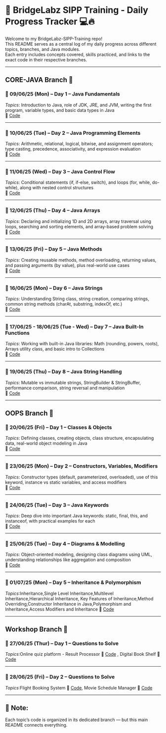 # 🧠 BridgeLabz SIPP Training - Daily Progress Tracker 💻🔥

Welcome to my BridgeLabz-SIPP-Training repo!  
This README serves as a central log of my daily progress across different topics, branches, and Java modules.  
Each entry includes concepts covered, skills practiced, and links to the exact code in their respective branches.

---

## CORE-JAVA Branch 📂

### 📅 09/06/25 (Mon) – Day 1 – Java Fundamentals  
*Topics*: Introduction to Java, role of JDK, JRE, and JVM, writing the first program, variable types, and basic data types in Java  
🔗 [Code](https://github.com/ANUBHAV-03042004/BridgeLabz-SIPP-Training/tree/Core-Java/Core-Java/PracticeProblem)

---

### 📅 10/06/25 (Tue) – Day 2 – Java Programming Elements  
*Topics*: Arithmetic, relational, logical, bitwise, and assignment operators; type casting, precedence, associativity, and expression evaluation  
🔗 [Code](https://github.com/ANUBHAV-03042004/BridgeLabz-SIPP-Training/tree/Core-Java/Core-Java/JavaProgramingElements)

---

### 📅 11/06/25 (Wed) – Day 3 – Java Control Flow  
*Topics*: Conditional statements (if, if-else, switch), and loops (for, while, do-while), along with nested control structures  
🔗 [Code](https://github.com/ANUBHAV-03042004/BridgeLabz-SIPP-Training/tree/Core-Java/Core-Java/ControlFlows)

---

### 📅 12/06/25 (Thu) – Day 4 – Java Arrays  
*Topics*: Declaring and initializing 1D and 2D arrays, array traversal using loops, searching and sorting elements, and array-based problem solving  
🔗 [Code](https://github.com/ANUBHAV-03042004/BridgeLabz-SIPP-Training/tree/Core-Java/Core-Java/Arrays)

---

### 📅 13/06/25 (Fri) – Day 5 – Java Methods  
*Topics*: Creating reusable methods, method overloading, returning values, and passing arguments (by value), plus real-world use cases  
🔗 [Code](https://github.com/ANUBHAV-03042004/BridgeLabz-SIPP-Training/tree/Core-Java/Core-Java/Methods)

---

### 📅 16/06/25 (Mon) – Day 6 – Java Strings  
*Topics*: Understanding String class, string creation, comparing strings, common string methods (charAt, substring, indexOf, etc.)  
🔗 [Code](https://github.com/ANUBHAV-03042004/BridgeLabz-SIPP-Training/tree/Core-Java/Core-Java/Strings)

---

### 📅 17/06/25 - 18/06/25 (Tue - Wed) – Day 7 – Java Built-In Functions  
*Topics*: Working with built-in Java libraries: Math (rounding, powers, roots), Arrays utility class, and basic intro to Collections  
🔗 [Code](https://github.com/ANUBHAV-03042004/BridgeLabz-SIPP-Training/tree/Core-Java/Core-Java/Strings/com/builtinfunction/problem)

---

### 📅 19/06/25 (Thu) – Day 8 – Java String Handling  
*Topics*: Mutable vs immutable strings, StringBuilder & StringBuffer, performance comparison, string reversal and manipulation  
🔗 [Code](https://github.com/ANUBHAV-03042004/BridgeLabz-SIPP-Training/tree/Core-Java/Core-Java/Strings/stringhandling)

---

## OOPS Branch 🧱

### 📅 20/06/25 (Fri) – Day 1 – Classes & Objects  
*Topics*: Defining classes, creating objects, class structure, encapsulating data, real-world object modeling in Java  
🔗 [Code](https://github.com/ANUBHAV-03042004/BridgeLabz-SIPP-Training/tree/OOPS/com/classandobject)

---

### 📅 23/06/25 (Mon) – Day 2 – Constructors, Variables, Modifiers  
*Topics*: Constructor types (default, parameterized, overloaded), use of this keyword, instance vs static variables, and access modifiers  
🔗 [Code](https://github.com/ANUBHAV-03042004/BridgeLabz-SIPP-Training)

---

### 📅 24/06/25 (Tue) – Day 3 – Java Keywords  
*Topics*: Deep dive into important Java keywords: static, final, this, and instanceof, with practical examples for each  
🔗 [Code](https://github.com/ANUBHAV-03042004/BridgeLabz-SIPP-Training)

---

### 📅 25/06/25 (Tue) – Day 4 – Diagrams & Modelling  
*Topics*: Object-oriented modeling, designing class diagrams using UML, understanding relationships like aggregation and composition  
🔗 [Code](https://github.com/ANUBHAV-03042004/BridgeLabz-SIPP-Training)

---

### 📅 01/07/25 (Mon) – Day 5 – Inheritance & Polymorphism 
*Topics*:Inheritance,Single Level Inheritance,Multilevel Inheritance,Hierarchical Inheritance, Key Features of Inheritance,Method Overriding,Constructor Inheritance in Java,Polymorphism and Inheritance,Access Modifiers and Inheritance 
🔗 [Code](https://github.com/ANUBHAV-03042004/BridgeLabz-SIPP-Training/tree/OOPS/com/inheritance)

---
## Workshop Branch 🧱

### 📅 27/06/25 (Thur) – Day 1  – Questions to Solve 
*Topics*:Online quiz platform - Result Processor 🔗 [Code](https://github.com/ANUBHAV-03042004/BridgeLabz-SIPP-Training/tree/Workshop/Workshop/OnlineQuizPlatform ) , 
 Digital Book Shelf 🔗 [Code](https://github.com/ANUBHAV-03042004/BridgeLabz-SIPP-Training/tree/Workshop/Workshop/DigitalBookShelf)

---
### 📅 28/06/25 (Fri) – Day 2  – Questions to Solve 
*Topics*:Flight Booking System 🔗 [Code](https://github.com/ANUBHAV-03042004/BridgeLabz-SIPP-Training/tree/Workshop/Workshop/FlightBookingSystem ), 
Movie Schedule Manager 
🔗 [Code](https://github.com/ANUBHAV-03042004/BridgeLabz-SIPP-Training)

---


## 📝 Note:
Each topic’s code is organized in its dedicated branch — but this main README connects everything.